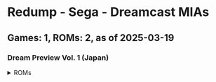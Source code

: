 # Redump - Sega - Dreamcast MIAs
## Games: 1, ROMs: 2, as of 2025-03-19

### Dream Preview Vol. 1 (Japan)
<details>
<summary>ROMs</summary>

- Dream Preview Vol. 1 (Japan) (Track 1).bin, CRC: ddf41288
- Dream Preview Vol. 1 (Japan) (Track 3).bin, CRC: 3a1c01de
</details>


